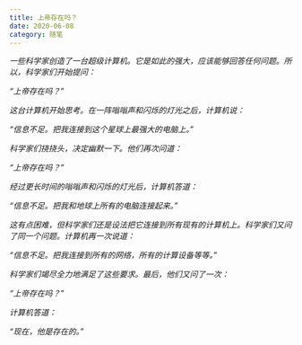 ```yaml
---
title: 上帝存在吗？
date: 2020-06-08
category: 随笔
---
```


*一些科学家创造了一台超级计算机。它是如此的强大，应该能够回答任何问题。所以，科学家们开始提问：*

*“上帝存在吗？”*

*这台计算机开始思考。在一阵嗡嗡声和闪烁的灯光之后，计算机说：*

*“信息不足。把我连接到这个星球上最强大的电脑上。”*

*科学家们挠挠头，决定幽默一下。他们再次问道：*

*“上帝存在吗？”*

*经过更长时间的嗡嗡声和闪烁的灯光后，计算机答道：*

*“信息不足。把我和地球上所有的电脑连接起来。”*

*这有点困难，但科学家们还是设法把它连接到所有现有的计算机上。科学家们又问了同一个问题。计算机再一次说道：*

*“信息不足。把我连接到所有的网络，所有的计算设备等等。”*

*科学家们竭尽全力地满足了这些要求。最后，他们又问了一次：*

*“上帝存在吗？”*

*计算机答道：*

*“现在，他是存在的。”*
